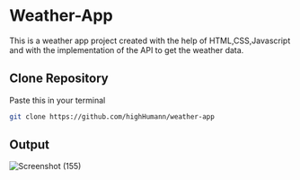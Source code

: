 # Weather-App

This is a weather app project created with the help of HTML,CSS,Javascript and with the implementation of the API to get the weather data.

## Clone Repository

Paste this in your terminal

```bash
git clone https://github.com/highHumann/weather-app
```

## Output
![Screenshot (155)](https://github.com/highHumann/weather-app/assets/122611774/1b977972-9b0c-4894-b4a7-9bd5d03f7695)
